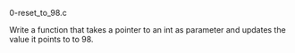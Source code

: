 0-reset_to_98.c

Write a function that takes a pointer to an int as parameter and updates the
value it points to to 98.
